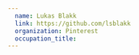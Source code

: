 ```yaml
---
  name: Lukas Blakk
  link: https://github.com/lsblakk
  organization: Pinterest
  occupation_title:
---
```

